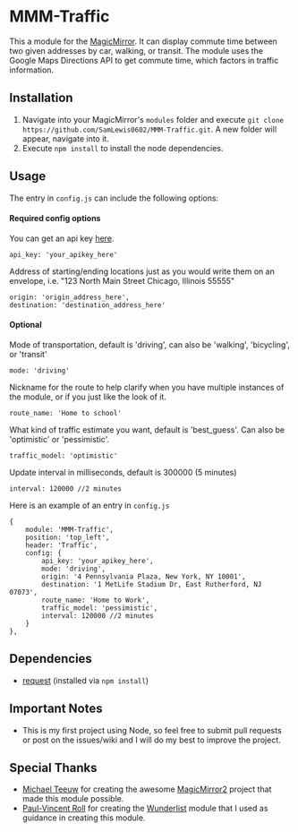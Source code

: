 # MMM-Traffic
This a module for the [MagicMirror](https://github.com/MichMich/MagicMirror/tree/v2-beta). It can display commute time between two given addresses by car, walking, or transit. The module uses the Google Maps Directions API to get commute time, which factors in traffic information.

## Installation
1. Navigate into your MagicMirror's `modules` folder and execute `git clone https://github.com/SamLewis0602/MMM-Traffic.git`. A new folder will appear, navigate into it.
2. Execute `npm install` to install the node dependencies.

## Usage
The entry in `config.js` can include the following options:

#### Required config options
You can get an api key [here](https://developers.google.com/maps/documentation/directions/).
```
api_key: 'your_apikey_here'
```
Address of starting/ending locations just as you would write them on an envelope, i.e. "123 North Main Street Chicago, Illinois 55555"
```
origin: 'origin_address_here',
destination: 'destination_address_here'
```
#### Optional
Mode of transportation, default is 'driving', can also be 'walking', 'bicycling', or 'transit'
```
mode: 'driving'
```
Nickname for the route to help clarify when you have multiple instances of the module, or if you just like the look of it.
```
route_name: 'Home to school'
```
What kind of traffic estimate you want, default is 'best_guess'. Can also be 'optimistic' or 'pessimistic'.
```
traffic_model: 'optimistic'
```
Update interval in milliseconds, default is 300000 (5 minutes)
```
interval: 120000 //2 minutes
```
Here is an example of an entry in `config.js`
```
{
	module: 'MMM-Traffic',
	position: 'top_left',
	header: 'Traffic',
	config: {
		api_key: 'your_apikey_here',
		mode: 'driving',
		origin: '4 Pennsylvania Plaza, New York, NY 10001',
		destination: '1 MetLife Stadium Dr, East Rutherford, NJ 07073',
		route_name: 'Home to Work',
		traffic_model: 'pessimistic',
		interval: 120000 //2 minutes
	}
},
```

## Dependencies
- [request](https://www.npmjs.com/package/request) (installed via `npm install`)

## Important Notes
- This is my first project using Node, so feel free to submit pull requests or post on the issues/wiki and I will do my best to improve the project.

## Special Thanks
- [Michael Teeuw](https://github.com/MichMich) for creating the awesome [MagicMirror2](https://github.com/MichMich/MagicMirror/tree/v2-beta) project that made this module possible.
- [Paul-Vincent Roll](https://github.com/paviro) for creating the [Wunderlist](https://github.com/paviro/MMM-Wunderlist) module that I used as guidance in creating this module.
